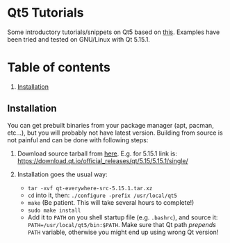 Qt5 Tutorials
============

Some introductory tutorials/snippets on Qt5 based on [this](http://zetcode.com/gui/qt5). Examples have been tried and tested on GNU/Linux with Qt 5.15.1.


# Table of contents
1. [Installation](#installation)


## Installation <a name="installation"></a>
You can get prebuilt binaries from your package manager (apt, pacman, etc...), but you will probably not have latest version. Building from source is not painful and can be done with following steps:
1. Download source tarball from [here](https://download.qt.io/official_releases/qt/). E.g. for 5.15.1 link is:
https://download.qt.io/official_releases/qt/5.15/5.15.1/single/

2. Installation goes the usual way:
    * `tar -xvf qt-everywhere-src-5.15.1.tar.xz`
    * `cd` into it, then: `./configure -prefix /usr/local/qt5`
    * `make` (Be patient. This will take several hours to complete!)
    * `sudo make install`
    * Add it to `PATH` on you shell startup file (e.g. `.bashrc`), and source it:
    `PATH=/usr/local/qt5/bin:$PATH`. Make sure that Qt path *prepends* `PATH` variable,
    otherwise you might end up using wrong Qt version!

